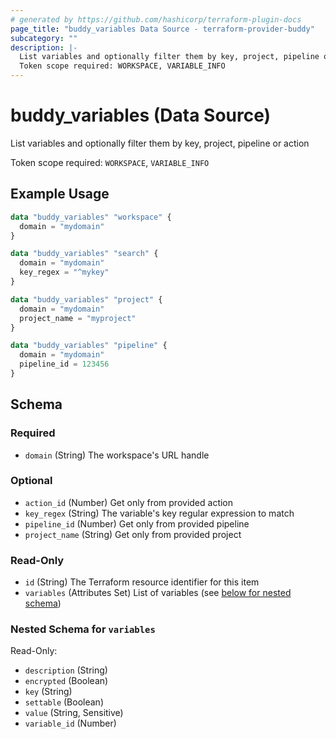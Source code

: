 ```yaml
---
# generated by https://github.com/hashicorp/terraform-plugin-docs
page_title: "buddy_variables Data Source - terraform-provider-buddy"
subcategory: ""
description: |-
  List variables and optionally filter them by key, project, pipeline or action
  Token scope required: WORKSPACE, VARIABLE_INFO
---
```


# buddy_variables (Data Source)

List variables and optionally filter them by key, project, pipeline or action

Token scope required: `WORKSPACE`, `VARIABLE_INFO`

## Example Usage

```terraform
data "buddy_variables" "workspace" {
  domain = "mydomain"
}

data "buddy_variables" "search" {
  domain = "mydomain"
  key_regex = "^mykey"
}

data "buddy_variables" "project" {
  domain = "mydomain"
  project_name = "myproject"
}

data "buddy_variables" "pipeline" {
  domain = "mydomain"
  pipeline_id = 123456
}
```

<!-- schema generated by tfplugindocs -->
## Schema

### Required

- `domain` (String) The workspace's URL handle

### Optional

- `action_id` (Number) Get only from provided action
- `key_regex` (String) The variable's key regular expression to match
- `pipeline_id` (Number) Get only from provided pipeline
- `project_name` (String) Get only from provided project

### Read-Only

- `id` (String) The Terraform resource identifier for this item
- `variables` (Attributes Set) List of variables (see [below for nested schema](#nestedatt--variables))

<a id="nestedatt--variables"></a>
### Nested Schema for `variables`

Read-Only:

- `description` (String)
- `encrypted` (Boolean)
- `key` (String)
- `settable` (Boolean)
- `value` (String, Sensitive)
- `variable_id` (Number)


